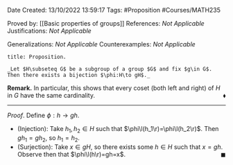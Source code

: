 <div class="topSpace"></div>

Date Created: 13/10/2022 13:59:17
Tags: #Proposition #Courses/MATH235

Proved by: [[Basic properties of groups]]
References: _Not Applicable_
Justifications: _Not Applicable_

Generalizations: _Not Applicable_
Counterexamples: _Not Applicable_

``` ad-Proposition
title: Proposition.

_Let $H\subseteq G$ be a subgroup of a group $G$ and fix $g\in G$. Then there exists a bijection $\phi:H\to gH$._

```

**Remark.** In particular, this shows that every coset (both left and right) of $H$ in $G$ have the same cardinality.<span style="float:right;">$\blacklozenge$</span>

---

_Proof_. Define $\phi:h\to gh$.
* (Injection): Take $h_1,h_2\in H$ such that $\phi\l(h_1\r)=\phi\l(h_2\r)$. Then $gh_1=gh_2$, so $h_1=h_2$.
* (Surjection): Take $x\in gH$, so there exists some $h\in H$ such that $x=gh$. Observe then that $\phi\l(h\r)=gh=x$.<span style="float:right;">$\blacksquare$</span>
